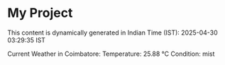 # My Project

This content is dynamically generated in Indian Time (IST): 2025-04-30 03:29:35 IST


Current Weather in Coimbatore:
Temperature: 25.88 °C
Condition: mist
